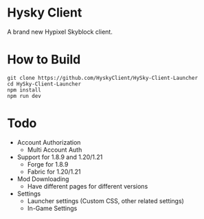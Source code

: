 # Hysky Client

A brand new Hypixel Skyblock client.

# How to Build
```
git clone https://github.com/HyskyClient/HySky-Client-Launcher
cd HySky-Client-Launcher
npm install
npm run dev
```

# Todo
- Account Authorization
    - Multi Account Auth
- Support for 1.8.9 and 1.20/1.21
    - Forge for 1.8.9
    - Fabric for 1.20/1.21
- Mod Downloading
    - Have different pages for different versions
- Settings
    - Launcher settings (Custom CSS, other related settings)
    - In-Game Settings